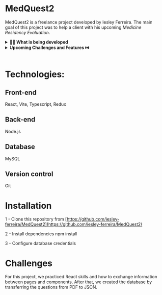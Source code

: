 # MedQuest2

MedQuest2 is a freelance project developed by Iesley Ferreira.
The main goal of this project was to help a client with his upcoming _Medicine_ _Residency_ _Evaluation_.

<details>
<summary><strong>👨‍💻 What is being developed</strong></summary><br />

In this project, we created an application that has questions and answers to test knowledge in _Medicine_ _Residency_ _Evaluation_

- Enter your username;
- Select the year of the evaluation you want to start practicing;
- Choose how many questions per section you want to do;
- Check your score at the end of the questions;

</details>

<details>
<summary><strong>Upcoming Challenges and Features ⏭️</strong></summary><br />

In this project, we created an app that has questions and answers for _Medicine_ _Residency_ _Assessment_

- More assessment questions;
- Ranking to compare yourself and your friends;
- Selection of your worst score to practice more;
</details>
<br />

# Technologies:

## Front-end

React, Vite, Typescript, Redux

## Back-end

Node.js

## Database

MySQL

## Version control

Git

# Installation

1 - Clone this repository from [https://github.com/iesley-ferreira/MedQuest2](https://github.com/iesley-ferreira/MedQuest2)

2 - Install dependencies npm install

3 - Configure database credentials

# Challenges

For this project, we practiced React skills and how to exchange information between pages and components. After that, we created the database by transferring the questions from PDF to JSON.

